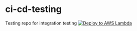 # ci-cd-testing
Testing repo for integration testing
[![Deploy to AWS Lambda](https://img.shields.io/badge/Deploy%20to-AWS%20Lambda-brightgreen?logo=amazon-aws)](https://github.com/Chiragyaduwanshi/ci-cd-testing/actions/workflows/main.yml)

